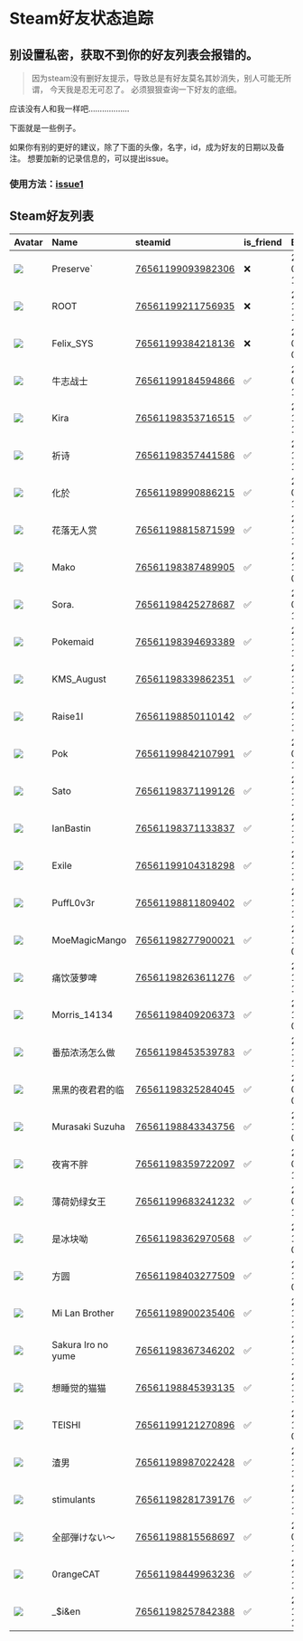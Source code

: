 # Steam好友状态追踪
## 别设置私密，获取不到你的好友列表会报错的。

> 因为steam没有删好友提示，导致总是有好友莫名其妙消失，别人可能无所谓，
> 今天我是忍无可忍了。 必须狠狠查询一下好友的底细。

应该没有人和我一样吧………………

下面就是一些例子。

如果你有别的更好的建议，除了下面的头像，名字，id，成为好友的日期以及备注。 想要加新的记录信息的，可以提出issue。

### 使用方法：[issue1](https://github.com/systemannounce/SteamFriends/issues/1)

## Steam好友列表

| Avatar                                                                            | Name               | steamid                                                                     | is_friend   | BFD                 | Remark   | removed_time        |
|:----------------------------------------------------------------------------------|:-------------------|:----------------------------------------------------------------------------|:------------|:--------------------|:---------|:--------------------|
| ![](https://avatars.steamstatic.com/833139b5c94cdbaa6d1dec0b657c2b63fd359735.jpg) | Preserve`          | [76561199093982306](https://steamcommunity.com/profiles/76561199093982306/) | ❌           | 2025-02-09 14:48:59 |          | 2025-07-05 11:33:13 |
| ![](https://avatars.steamstatic.com/ef15d4fa577672454e11c4dc5fbfa9fc71722ede.jpg) | ROOT               | [76561199211756935](https://steamcommunity.com/profiles/76561199211756935/) | ❌           | 2021-10-02 11:23:03 |          | 2025-06-14 02:26:58 |
| ![](https://avatars.steamstatic.com/d41abd4be0b3769e1919802da758591a11639b13.jpg) | Felix_SYS          | [76561199384218136](https://steamcommunity.com/profiles/76561199384218136/) | ❌           | 2022-08-14 01:06:38 |          | 2025-06-14 02:26:58 |
| ![](https://avatars.steamstatic.com/1191c81a57194f64acfcda94f0fd0cb94e92eff7.jpg) | 牛志战士               | [76561199184594866](https://steamcommunity.com/profiles/76561199184594866/) | ✅           | 2024-07-26 13:25:25 |          |                     |
| ![](https://avatars.steamstatic.com/2d39509a7c2cbeb0ff5ddc1f1f0852bc64696426.jpg) | Kira               | [76561198353716515](https://steamcommunity.com/profiles/76561198353716515/) | ✅           | 2023-10-22 15:35:22 |          |                     |
| ![](https://avatars.steamstatic.com/752eb38c3b0bc6f74708ec2c3d44d00bda41edde.jpg) | 祈诗                 | [76561198357441586](https://steamcommunity.com/profiles/76561198357441586/) | ✅           | 2023-10-27 10:13:24 |          |                     |
| ![](https://avatars.steamstatic.com/437a8239c12cb2b001fdcda838627c54f5b4a1b5.jpg) | 化於                 | [76561198990886215](https://steamcommunity.com/profiles/76561198990886215/) | ✅           | 2024-07-26 13:34:34 |          |                     |
| ![](https://avatars.steamstatic.com/92f5e228dd9baf3ca22306823a755f5335c89fce.jpg) | 花落无人赏              | [76561198815871599](https://steamcommunity.com/profiles/76561198815871599/) | ✅           | 2023-10-22 15:30:04 |          |                     |
| ![](https://avatars.steamstatic.com/1bfb511f2f81e2adaa865e8c5094503dafe720a3.jpg) | Mako               | [76561198387489905](https://steamcommunity.com/profiles/76561198387489905/) | ✅           | 2023-11-22 09:11:04 |          |                     |
| ![](https://avatars.steamstatic.com/dd92b1ce28b11fb6e1357467644afe4757b01fac.jpg) | Sora.              | [76561198425278687](https://steamcommunity.com/profiles/76561198425278687/) | ✅           | 2024-06-14 18:35:21 |          |                     |
| ![](https://avatars.steamstatic.com/de7aed4299406a52b01b0fc087ec5eb1d380b7e7.jpg) | Pokemaid           | [76561198394693389](https://steamcommunity.com/profiles/76561198394693389/) | ✅           | 2024-11-19 17:13:14 |          |                     |
| ![](https://avatars.steamstatic.com/1d1349d96b9c1f8e5ed3cef1303c0171923cc630.jpg) | KMS_August         | [76561198339862351](https://steamcommunity.com/profiles/76561198339862351/) | ✅           | 2023-10-22 15:21:51 |          |                     |
| ![](https://avatars.steamstatic.com/85fee433e0adcc07855d2938e528e95b0bcc7fe8.jpg) | Raise1I            | [76561198850110142](https://steamcommunity.com/profiles/76561198850110142/) | ✅           | 2023-10-22 15:40:31 |          |                     |
| ![](https://avatars.steamstatic.com/fef49e7fa7e1997310d705b2a6158ff8dc1cdfeb.jpg) | Pok                | [76561199842107991](https://steamcommunity.com/profiles/76561199842107991/) | ✅           | 2025-03-31 16:47:08 |          |                     |
| ![](https://avatars.steamstatic.com/5b8825b34c5d77b00c3a18897f2f1175fa0e0e57.jpg) | Sato               | [76561198371199126](https://steamcommunity.com/profiles/76561198371199126/) | ✅           | 2023-11-05 11:12:35 |          |                     |
| ![](https://avatars.steamstatic.com/0c6b4e183c3ee07c0e8de683adde164c786f97d2.jpg) | IanBastin          | [76561198371133837](https://steamcommunity.com/profiles/76561198371133837/) | ✅           | 2023-10-22 19:26:31 |          |                     |
| ![](https://avatars.steamstatic.com/978b0fd2b522e386f55e802af73c34aa00550b6e.jpg) | Exile              | [76561199104318298](https://steamcommunity.com/profiles/76561199104318298/) | ✅           | 2024-12-04 12:57:19 |          |                     |
| ![](https://avatars.steamstatic.com/d512915c3f46c8541a4d2b4f4bdcd43349e5556f.jpg) | PuffL0v3r          | [76561198811809402](https://steamcommunity.com/profiles/76561198811809402/) | ✅           | 2023-10-22 15:18:49 |          |                     |
| ![](https://avatars.steamstatic.com/716b6785a9a85e4ef5f6b890578f04638c4490d1.jpg) | MoeMagicMango      | [76561198277900021](https://steamcommunity.com/profiles/76561198277900021/) | ✅           | 2023-12-04 08:30:42 |          |                     |
| ![](https://avatars.steamstatic.com/62edd5c24e1f600d0b78d00ce17269018ce492ed.jpg) | 痛饮菠萝啤              | [76561198263611276](https://steamcommunity.com/profiles/76561198263611276/) | ✅           | 2023-10-22 15:23:25 |          |                     |
| ![](https://avatars.steamstatic.com/1310110092944f803163228a6ecbce3337d541ea.jpg) | Morris_14134       | [76561198409206373](https://steamcommunity.com/profiles/76561198409206373/) | ✅           | 2023-10-23 09:36:21 |          |                     |
| ![](https://avatars.steamstatic.com/db61b42140e48ffade1766a094b6e18d48bee590.jpg) | 番茄浓汤怎么做            | [76561198453539783](https://steamcommunity.com/profiles/76561198453539783/) | ✅           | 2023-10-22 16:25:43 |          |                     |
| ![](https://avatars.steamstatic.com/3f47c3634c822270cbccf23f4cb4fcf2272e23d1.jpg) | 黑黑的夜君君的临           | [76561198325284045](https://steamcommunity.com/profiles/76561198325284045/) | ✅           | 2024-01-05 07:42:46 |          |                     |
| ![](https://avatars.steamstatic.com/64455b3f80e6419b182bf68c483de214f5f56d75.jpg) | Murasaki Suzuha    | [76561198843343756](https://steamcommunity.com/profiles/76561198843343756/) | ✅           | 2023-10-23 09:36:23 |          |                     |
| ![](https://avatars.steamstatic.com/6d41f722f2c1b6f7b7dbada5cb86dd88b8f38ee7.jpg) | 夜宵不胖               | [76561198359722097](https://steamcommunity.com/profiles/76561198359722097/) | ✅           | 2024-06-12 17:32:44 |          |                     |
| ![](https://avatars.steamstatic.com/115896f885a94ccd6113e638d8e113251399d008.jpg) | 薄荷奶绿女王             | [76561199683241232](https://steamcommunity.com/profiles/76561199683241232/) | ✅           | 2024-06-30 15:03:30 |          |                     |
| ![](https://avatars.steamstatic.com/a72bcd8415b4b90c41905ef3fb51f41544af3b68.jpg) | 是冰块呦               | [76561198362970568](https://steamcommunity.com/profiles/76561198362970568/) | ✅           | 2024-11-13 09:55:23 |          |                     |
| ![](https://avatars.steamstatic.com/59f7c76c2ea01fb0486180a6130377ad404ee87c.jpg) | 方圆                 | [76561198403277509](https://steamcommunity.com/profiles/76561198403277509/) | ✅           | 2023-11-30 03:58:14 |          |                     |
| ![](https://avatars.steamstatic.com/1191c81a57194f64acfcda94f0fd0cb94e92eff7.jpg) | Mi Lan Brother     | [76561198900235406](https://steamcommunity.com/profiles/76561198900235406/) | ✅           | 2023-10-22 15:22:55 |          |                     |
| ![](https://avatars.steamstatic.com/148ff422f2245ab66abfeabf3f7506861d6b703b.jpg) | Sakura Iro no yume | [76561198367346202](https://steamcommunity.com/profiles/76561198367346202/) | ✅           | 2023-10-22 15:28:52 |          |                     |
| ![](https://avatars.steamstatic.com/f6f6a85a7a844b2f82ca395e919b2b4b70d4d551.jpg) | 想睡觉的猫猫             | [76561198845393135](https://steamcommunity.com/profiles/76561198845393135/) | ✅           | 2023-10-27 10:13:22 |          |                     |
| ![](https://avatars.steamstatic.com/d358eaac97a2d29d59c9337ce83af78a4d39984b.jpg) | TEISHI             | [76561199121270896](https://steamcommunity.com/profiles/76561199121270896/) | ✅           | 2023-12-13 05:05:18 |          |                     |
| ![](https://avatars.steamstatic.com/6f6e7abadbe2b2ec0dba8e3bb86235ea754c8e2d.jpg) | 渣男                 | [76561198987022428](https://steamcommunity.com/profiles/76561198987022428/) | ✅           | 2024-12-03 14:36:45 |          |                     |
| ![](https://avatars.steamstatic.com/284b6d6c951666e3c9f87dcb5cb820fc4214f2ee.jpg) | stimulants         | [76561198281739176](https://steamcommunity.com/profiles/76561198281739176/) | ✅           | 2023-10-23 16:33:59 |          |                     |
| ![](https://avatars.steamstatic.com/a138bb0104944ab2e078de01669be91458a4d33f.jpg) | 全部弾けない～            | [76561198815568697](https://steamcommunity.com/profiles/76561198815568697/) | ✅           | 2024-06-14 16:17:26 |          |                     |
| ![](https://avatars.steamstatic.com/5539477c88183dba696f85aff63b952f9bdc2e9d.jpg) | 0rangeCAT          | [76561198449963236](https://steamcommunity.com/profiles/76561198449963236/) | ✅           | 2023-10-22 16:22:52 |          |                     |
| ![](https://avatars.steamstatic.com/31ff542efe9c2e072890fe282868077fd9806ee8.jpg) | _$i&en             | [76561198257842388](https://steamcommunity.com/profiles/76561198257842388/) | ✅           | 2023-10-23 16:34:00 |          |                     |